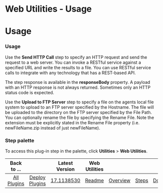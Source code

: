 
Web Utilities - Usage
=====================

# Usage


### Usage




Use the **Send HTTP Call** step to specify an HTTP request and send the request to a web server. You can invoke a RESTful service against a specified URL and write the results to a file. You can use RESTful service calls to integrate with any technology that has a REST-based API.

The step response is available in the **responseBody** property. A payload with an HTTP response is not always returned. Sometimes only an HTTP status code is expected.

Use the **Upload to FTP Server** step to specify a file on the agents local file system to upload to an FTP server specified by the Hostname. The file will be uploaded to the directory on the FTP server specified by the File Path. You can optionally rename the file by specifying the Rename File. Note the extension must be explicitly stated in the Rename File property (i.e. newFileName.zip instead of just newFileName).


### **Step palette**

To access this plug-in step in the palette, click **Utilities** > **Web Utilities**.


|Back to ...||Latest Version|Web Utilities ||||
| :---: | :---: | :---: | :---: | :---: | :---: | :---: |
|[All Plugins](../../index.md)|[Deploy Plugins](../README.md)|[17.1138530](https://raw.githubusercontent.com/UrbanCode/IBM-UCD-PLUGINS/main/files/web-utilities/ucd-web-utilities-17.1138530.zip)|[Readme](README.md)|[Overview](overview.md)|[Steps](steps.md)|[Downloads](downloads.md)|
